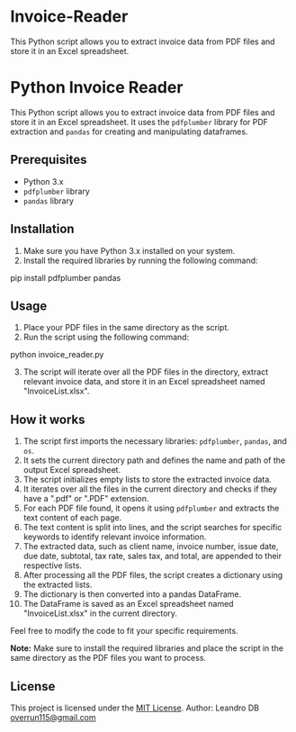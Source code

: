 # Invoice-Reader
This Python script allows you to extract invoice data from PDF files and store it in an Excel spreadsheet.
# Python Invoice Reader

This Python script allows you to extract invoice data from PDF files and store it in an Excel spreadsheet. It uses the `pdfplumber` library for PDF extraction and `pandas` for creating and manipulating dataframes.

## Prerequisites

- Python 3.x
- `pdfplumber` library
- `pandas` library

## Installation

1. Make sure you have Python 3.x installed on your system.
2. Install the required libraries by running the following command:

pip install pdfplumber pandas


## Usage

1. Place your PDF files in the same directory as the script.
2. Run the script using the following command:

python invoice_reader.py

3. The script will iterate over all the PDF files in the directory, extract relevant invoice data, and store it in an Excel spreadsheet named "InvoiceList.xlsx".

## How it works

1. The script first imports the necessary libraries: `pdfplumber`, `pandas`, and `os`.
2. It sets the current directory path and defines the name and path of the output Excel spreadsheet.
3. The script initializes empty lists to store the extracted invoice data.
4. It iterates over all the files in the current directory and checks if they have a ".pdf" or ".PDF" extension.
5. For each PDF file found, it opens it using `pdfplumber` and extracts the text content of each page.
6. The text content is split into lines, and the script searches for specific keywords to identify relevant invoice information.
7. The extracted data, such as client name, invoice number, issue date, due date, subtotal, tax rate, sales tax, and total, are appended to their respective lists.
8. After processing all the PDF files, the script creates a dictionary using the extracted lists.
9. The dictionary is then converted into a pandas DataFrame.
10. The DataFrame is saved as an Excel spreadsheet named "InvoiceList.xlsx" in the current directory.

Feel free to modify the code to fit your specific requirements.

**Note:** Make sure to install the required libraries and place the script in the same directory as the PDF files you want to process.

## License

This project is licensed under the [MIT License](LICENSE).
Author: Leandro DB overrun115@gmail.com

